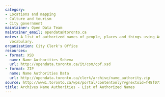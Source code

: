 ```yaml
---
category:
- Locations and mapping
- Culture and tourism
- City government
maintainer: Open Data Team
maintainer_email: opendata@toronto.ca
notes: A list of authorized names of people, places and things using Archives' controlled
  vocabulary.
organization: City Clerk's Office
resources:
- format: XSD
  name: Name Authorities Schema
  url: http://opendata.toronto.ca/it/com/cpf.xsd
- format: ZIP
  name: Name Authorities Data
  url: http://opendata.toronto.ca/clerk/archive/name_authority.zip
source: http://www1.toronto.ca/wps/portal/contentonly?vgnextoid=f48f07105fe3c310VgnVCM10000071d60f89RCRD&vgnextchannel=1a66e03bb8d1e310VgnVCM10000071d60f89RCRD
title: Archives Name Authorities - List of Authorized Names
---
```


